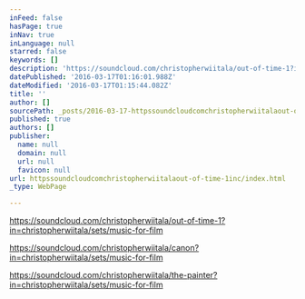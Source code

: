 ```yaml
---
inFeed: false
hasPage: true
inNav: true
inLanguage: null
starred: false
keywords: []
description: 'https://soundcloud.com/christopherwiitala/out-of-time-1?in=christopherwiitala/sets/music-for-film'
datePublished: '2016-03-17T01:16:01.988Z'
dateModified: '2016-03-17T01:15:44.082Z'
title: ''
author: []
sourcePath: _posts/2016-03-17-httpssoundcloudcomchristopherwiitalaout-of-time-1inc.md
published: true
authors: []
publisher:
  name: null
  domain: null
  url: null
  favicon: null
url: httpssoundcloudcomchristopherwiitalaout-of-time-1inc/index.html
_type: WebPage

---
```

https://soundcloud.com/christopherwiitala/out-of-time-1?in=christopherwiitala/sets/music-for-film

https://soundcloud.com/christopherwiitala/canon?in=christopherwiitala/sets/music-for-film

https://soundcloud.com/christopherwiitala/the-painter?in=christopherwiitala/sets/music-for-film